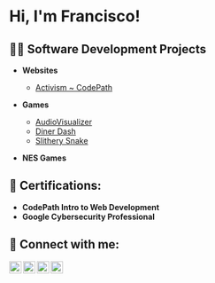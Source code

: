 <h1>Hi, I'm Francisco! </h1>

<h2>👨‍💻 Software Development Projects</h2>

- <b>Websites</b>

  - [Activism ~ CodePath](https://github.com/franRov13/ActivismWebPage.git)

- <b>Games</b>

  - [AudioVisualizer](https://github.com/franRov13/AudioVisualizer)
  - [Diner Dash](https://github.com/franRov13/Diner_Dash-)
  - [Slithery Snake](https://github.com/franRov13/SlitherySnake)

- <b>NES Games</b>






<h2>📄 Certifications:</h2>
  
  - <b>CodePath Intro to Web Development</b>
  - <b>Google Cybersecurity Professional</b>
  
<h2> 🤳 Connect with me:</h2>

[<img align="left" alt="FranciscoRovira | YouTube" width="22px" src="https://cdn.jsdelivr.net/npm/simple-icons@v3/icons/youtube.svg" />][youtube]
[<img align="left" alt="FranciscoRovira | Twitter" width="22px" src="https://cdn.jsdelivr.net/npm/simple-icons@v3/icons/twitter.svg" />][twitter]
[<img align="left" alt="FranciscoRovira | LinkedIn" width="22px" src="https://cdn.jsdelivr.net/npm/simple-icons@v3/icons/linkedin.svg" />][linkedin]
[<img align="left" alt="FranciscoRovira | Instagram" width="22px" src="https://cdn.jsdelivr.net/npm/simple-icons@v3/icons/instagram.svg" />][instagram]

[twitter]: https://twitter.com/franRov13
[youtube]: https://www.youtube.com/@ogdmaster215/about
[instagram]: https://www.instagram.com/fran_rov1/
[linkedin]: https://www.linkedin.com/in/francisco-a-rovira-landron-9b5136226/

<!--
**franRov13/franRov13** is a ✨ _special_ ✨ repository because its `README.md` (this file) appears on your GitHub profile.

Here are some ideas to get you started:

- 🔭 I’m currently working on ...
- 🌱 I’m currently learning ...
- 👯 I’m looking to collaborate on ...
- 🤔 I’m looking for help with ...
- 💬 Ask me about ...
- 📫 How to reach me: ...
- 😄 Pronouns: ...
- ⚡ Fun fact: ...
-->
